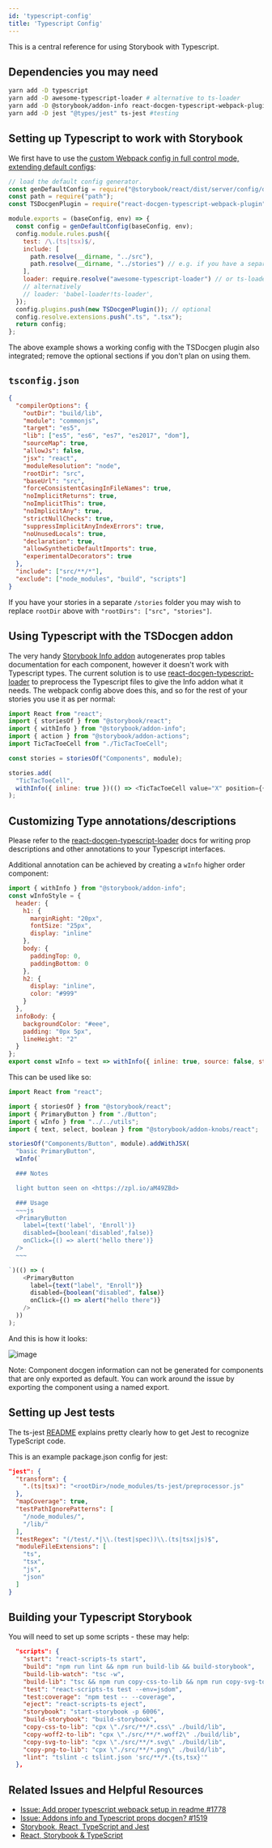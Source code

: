 ```yaml
---
id: 'typescript-config'
title: 'Typescript Config'
---
```


This is a central reference for using Storybook with Typescript.

## Dependencies you may need

```bash
yarn add -D typescript
yarn add -D awesome-typescript-loader # alternative to ts-loader
yarn add -D @storybook/addon-info react-docgen-typescript-webpack-plugin # optional but recommended
yarn add -D jest "@types/jest" ts-jest #testing
```

## Setting up Typescript to work with Storybook

We first have to use the [custom Webpack config in full control mode, extending default configs](https://storybook.js.org/configurations/custom-webpack-config/#full-control-mode--default):

```js
// load the default config generator.
const genDefaultConfig = require("@storybook/react/dist/server/config/defaults/webpack.config.js");
const path = require("path");
const TSDocgenPlugin = require("react-docgen-typescript-webpack-plugin"); // optional

module.exports = (baseConfig, env) => {
  const config = genDefaultConfig(baseConfig, env);
  config.module.rules.push({
    test: /\.(ts|tsx)$/,
    include: [
      path.resolve(__dirname, "../src"),
      path.resolve(__dirname, "../stories") // e.g. if you have a separate /stories folder
    ],
    loader: require.resolve("awesome-typescript-loader") // or ts-loader
    // alternatively
    // loader: 'babel-loader!ts-loader',
  });
  config.plugins.push(new TSDocgenPlugin()); // optional
  config.resolve.extensions.push(".ts", ".tsx");
  return config;
};
```

The above example shows a working config with the TSDocgen plugin also integrated; remove the optional sections if you don't plan on using them.

## `tsconfig.json`

```json
{
  "compilerOptions": {
    "outDir": "build/lib",
    "module": "commonjs",
    "target": "es5",
    "lib": ["es5", "es6", "es7", "es2017", "dom"],
    "sourceMap": true,
    "allowJs": false,
    "jsx": "react",
    "moduleResolution": "node",
    "rootDir": "src",
    "baseUrl": "src",
    "forceConsistentCasingInFileNames": true,
    "noImplicitReturns": true,
    "noImplicitThis": true,
    "noImplicitAny": true,
    "strictNullChecks": true,
    "suppressImplicitAnyIndexErrors": true,
    "noUnusedLocals": true,
    "declaration": true,
    "allowSyntheticDefaultImports": true,
    "experimentalDecorators": true
  },
  "include": ["src/**/*"],
  "exclude": ["node_modules", "build", "scripts"]
}
```

If you have your stories in a separate `/stories` folder you may wish to replace `rootDir` above with `"rootDirs": ["src", "stories"]`.

## Using Typescript with the TSDocgen addon

The very handy [Storybook Info addon](https://github.com/storybooks/storybook/tree/master/addons/info) autogenerates prop tables documentation for each component, however it doesn't work with Typescript types. The current solution is to use [react-docgen-typescript-loader](https://github.com/strothj/react-docgen-typescript-loader) to preprocess the Typescript files to give the Info addon what it needs. The webpack config above does this, and so for the rest of your stories you use it as per normal:

```js
import React from "react";
import { storiesOf } from "@storybook/react";
import { withInfo } from "@storybook/addon-info";
import { action } from "@storybook/addon-actions";
import TicTacToeCell from "./TicTacToeCell";

const stories = storiesOf("Components", module);

stories.add(
  "TicTacToeCell",
  withInfo({ inline: true })(() => <TicTacToeCell value="X" position={{ x: 0, y: 0 }} onClick={action("onClick")} />)
);
```

## Customizing Type annotations/descriptions

Please refer to the [react-docgen-typescript-loader](https://github.com/strothj/react-docgen-typescript-loader) docs for writing prop descriptions and other annotations to your Typescript interfaces.

Additional annotation can be achieved by creating a `wInfo` higher order component:

```js
import { withInfo } from "@storybook/addon-info";
const wInfoStyle = {
  header: {
    h1: {
      marginRight: "20px",
      fontSize: "25px",
      display: "inline"
    },
    body: {
      paddingTop: 0,
      paddingBottom: 0
    },
    h2: {
      display: "inline",
      color: "#999"
    }
  },
  infoBody: {
    backgroundColor: "#eee",
    padding: "0px 5px",
    lineHeight: "2"
  }
};
export const wInfo = text => withInfo({ inline: true, source: false, styles: wInfoStyle, text: text });
```

This can be used like so:

```js
import React from "react";

import { storiesOf } from "@storybook/react";
import { PrimaryButton } from "./Button";
import { wInfo } from "../../utils";
import { text, select, boolean } from "@storybook/addon-knobs/react";

storiesOf("Components/Button", module).addWithJSX(
  "basic PrimaryButton",
  wInfo(`

  ### Notes

  light button seen on <https://zpl.io/aM49ZBd>

  ### Usage
  ~~~js
  <PrimaryButton
    label={text('label', 'Enroll')}
    disabled={boolean('disabled',false)}
    onClick={() => alert('hello there')}
  />
  ~~~

`)(() => (
    <PrimaryButton
      label={text("label", "Enroll")}
      disabled={boolean("disabled", false)}
      onClick={() => alert("hello there")}
    />
  ))
);
```

And this is how it looks:

![image](https://user-images.githubusercontent.com/35976578/38376038-ac02b432-38c5-11e8-9aed-f4fa2e258f60.png)

Note: Component docgen information can not be generated for components that are only exported as default. You can work around the issue by exporting the component using a named export.

## Setting up Jest tests

The ts-jest [README](https://github.com/kulshekhar/ts-jest) explains pretty clearly how to get Jest to recognize TypeScript code.

This is an example package.json config for jest:

```json
"jest": {
  "transform": {
    ".(ts|tsx)": "<rootDir>/node_modules/ts-jest/preprocessor.js"
  },
  "mapCoverage": true,
  "testPathIgnorePatterns": [
    "/node_modules/",
    "/lib/"
  ],
  "testRegex": "(/test/.*|\\.(test|spec))\\.(ts|tsx|js)$",
  "moduleFileExtensions": [
    "ts",
    "tsx",
    "js",
    "json"
  ]
}
```

## Building your Typescript Storybook

You will need to set up some scripts - these may help:

```json
  "scripts": {
    "start": "react-scripts-ts start",
    "build": "npm run lint && npm run build-lib && build-storybook",
    "build-lib-watch": "tsc -w",
    "build-lib": "tsc && npm run copy-css-to-lib && npm run copy-svg-to-lib && npm run copy-png-to-lib && npm run copy-woff2-to-lib",
    "test": "react-scripts-ts test --env=jsdom",
    "test:coverage": "npm test -- --coverage",
    "eject": "react-scripts-ts eject",
    "storybook": "start-storybook -p 6006",
    "build-storybook": "build-storybook",
    "copy-css-to-lib": "cpx \"./src/**/*.css\" ./build/lib",
    "copy-woff2-to-lib": "cpx \"./src/**/*.woff2\" ./build/lib",
    "copy-svg-to-lib": "cpx \"./src/**/*.svg\" ./build/lib",
    "copy-png-to-lib": "cpx \"./src/**/*.png\" ./build/lib",
    "lint": "tslint -c tslint.json 'src/**/*.{ts,tsx}'"
  },
```

## Related Issues and Helpful Resources

* [Issue: Add proper typescript webpack setup in readme #1778](https://github.com/storybooks/storybook/issues/1778)
* [Issue: Addons info and Typescript props docgen? #1519](https://github.com/storybooks/storybook/issues/1519)
* [Storybook, React, TypeScript and Jest](https://medium.com/@mtiller/storybook-react-typescript-and-jest-c9059ea06fa7)
* [React, Storybook & TypeScript](http://www.joshschreuder.me/react-storybooks-with-typescript/)
